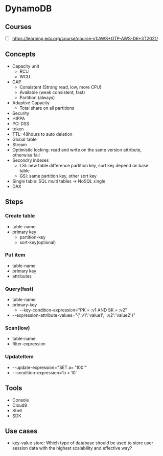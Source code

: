 # DynamoDB

## Courses
- [ ] https://learning.edx.org/course/course-v1:AWS+OTP-AWS-D6+3T2021/
## Concepts
- Capacity unit
  - RCU
  - WCU
- CAP
  - Consistent (Strong read, low, more CPU)
  - Available (weak consistent, fast)
  - Partition (always)   
- Adaptive Capacity
  - Total share on all partitions 
- Security
 - HIPPA
 - PCI DSS
 - token
- TTL: 48hours to auto deletion
- Global table
- Stream
- Optimistic locking: read and write on the same version attribute, otherwise fail
- Secondry indexes
  - LSI: new table difference partition key, sort key depend on base table
  - GSI: same partition key, other sort key
- Single table: SQL multi tables -> NoSQL single
- DAX
## Steps
### Create table
- table-name
- primary key
  - partition-key
  - sort-key(optional)
### Put item
- table-name
- primary key
- attributes
### Query(fast)
- table-name
- primary-key
  - --key-condition-expression="PK = :v1 AND SK = :v2"
- --expression-attribute-values="{':v1':'value1', ':v2':'value2'}"
### Scan(low)
- table-name
- filter-expression
### UpdateItem
- --update-expression="SET a= '100'"
- --condition-expression='b > 10'
## Tools
- Console
- Cloud9
- Shell
- SDK
## Use cases
- key-value store: Which type of database should be used to store user session data with the highest scalability and effective way?
